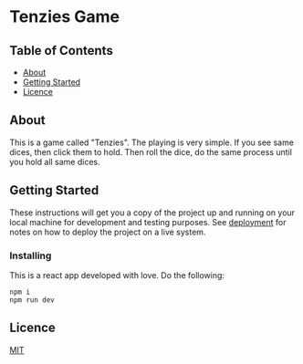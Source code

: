 # Tenzies Game

## Table of Contents

- [About](#about)
- [Getting Started](#getting_started)
- [Licence](#licence)

## About <a name = "about"></a>

This is a game called "Tenzies".
The playing is very simple.
If you see same dices, then click them to hold.
Then roll the dice, do the same process until you hold all same dices.

## Getting Started <a name = "getting_started"></a>

These instructions will get you a copy of the project up and running on your local machine for development and testing purposes. See [deployment](#deployment) for notes on how to deploy the project on a live system.


### Installing

This is a react app developed with love. Do the following:

```
npm i
npm run dev
```

## Licence <a name = "licence"></a>

[MIT](https://choosealicense.com/licenses/mit/)
